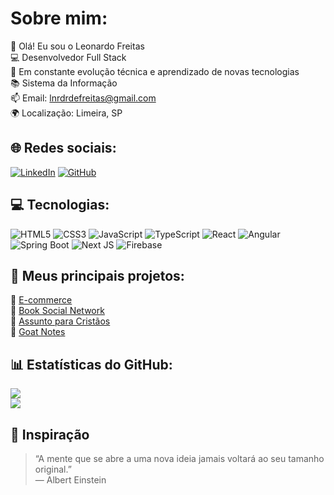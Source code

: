 # Sobre mim:
👋 Olá! Eu sou o Leonardo Freitas<br>
💻 Desenvolvedor Full Stack<br>
🚀 Em constante evolução técnica e aprendizado de novas tecnologias<br>
📚 Sistema da Informação<br>
📫 Email: lnrdrdefreitas@gmail.com<br>
🌍 Localização: Limeira, SP<br>

## 🌐 Redes sociais:
[![LinkedIn](https://img.shields.io/badge/LinkedIn-%230077B5.svg?logo=linkedin&logoColor=white)](https://www.linkedin.com/in/leonardo-rodrigues-de-freitas-93a760200)
[![GitHub](https://img.shields.io/badge/GitHub-%23121011.svg?logo=github&logoColor=white)](https://github.com/leordefreitas)

## 💻 Tecnologias:
![HTML5](https://img.shields.io/badge/html5-%23E34F26.svg?style=for-the-badge&logo=html5&logoColor=white)
![CSS3](https://img.shields.io/badge/css3-%231572B6.svg?style=for-the-badge&logo=css3&logoColor=white)
![JavaScript](https://img.shields.io/badge/javascript-%23323330.svg?style=for-the-badge&logo=javascript&logoColor=%23F7DF1E)
![TypeScript](https://img.shields.io/badge/typescript-%23007ACC.svg?style=for-the-badge&logo=typescript&logoColor=white)
![React](https://img.shields.io/badge/react-%2320232a.svg?style=for-the-badge&logo=react&logoColor=%2361DAFB)
![Angular](https://img.shields.io/badge/angular-%23DD0031.svg?style=for-the-badge&logo=angular&logoColor=white)
![Spring Boot](https://img.shields.io/badge/springboot-%236DB33F.svg?style=for-the-badge&logo=springboot&logoColor=white)
![Next JS](https://img.shields.io/badge/nextjs-%23000000.svg?style=for-the-badge&logo=next.js&logoColor=white)
![Firebase](https://img.shields.io/badge/firebase-%23039BE5.svg?style=for-the-badge&logo=firebase)

## 📂 Meus principais projetos:
🔗 [E-commerce](https://github.com/leordefreitas/e-commerce)<br>
🔗 [Book Social Network](https://github.com/leordefreitas/book-network-social)<br>
🔗 [Assunto para Cristãos](https://assuntoparacristaos.com.br)<br>
🔗 [Goat Notes](https://github.com/leordefreitas/goat-notes)<br>

## 📊 Estatísticas do GitHub:
![](https://github-readme-stats.vercel.app/api?username=leordefreitas&theme=radical&hide_border=false&include_all_commits=true&count_private=true)<br/>
![](https://github-readme-stats.vercel.app/api/top-langs/?username=leordefreitas&theme=radical&hide_border=false&layout=compact)

## 📖 Inspiração
> “A mente que se abre a uma nova ideia jamais voltará ao seu tamanho original.”  
> — Albert Einstein
